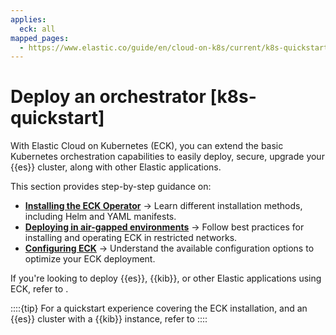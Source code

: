 ```yaml
---
applies:
  eck: all
mapped_pages:
  - https://www.elastic.co/guide/en/cloud-on-k8s/current/k8s-quickstart.html
---
```



# Deploy an orchestrator [k8s-quickstart]

With Elastic Cloud on Kubernetes (ECK), you can extend the basic Kubernetes orchestration capabilities to easily deploy, secure, upgrade your {{es}} cluster, along with other Elastic applications.

This section provides step-by-step guidance on:

- [**Installing the ECK Operator**](./install.md) → Learn different installation methods, including Helm and YAML manifests.
- [**Deploying in air-gapped environments**](./air-gapped-install.md) → Follow best practices for installing and operating ECK in restricted networks.
- [**Configuring ECK**](./configure.md) → Understand the available configuration options to optimize your ECK deployment.

If you're looking to deploy {{es}}, {{kib}}, or other Elastic applications using ECK, refer to [](./manage-deployments.md).

::::{tip}
For a quickstart experience covering the ECK installation, and an {{es}} cluster with a {{kib}} instance, refer to [](../cloud-on-k8s.md#eck-quickstart)
::::